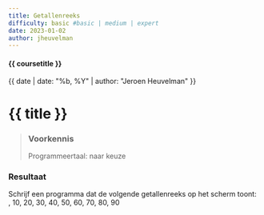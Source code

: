 ```yaml
---
title: Getallenreeks
difficulty: basic #basic | medium | expert
date: 2023-01-02
author: jheuvelman
---
```


#### {{ coursetitle }}
{{ date | date: "%b, %Y" | author: "Jeroen Heuvelman" }}


# {{ title }}

> ### Voorkennis
> Programmeertaal: naar keuze

### Resultaat
Schrijf een programma dat de volgende getallenreeks op het scherm toont:
, 10, 20, 30, 40, 50, 60, 70, 80, 90

